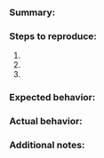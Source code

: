 <!-- We use GitHub issues for bug reports only. Please post feature requests on our [community site](https://community.canvaslms.com/t5/Idea-Conversations/idb-p/ideas). For support, see [getting help](https://github.com/instructure/canvas-lms/wiki#getting-help). Thanks! -->

### Summary:

### Steps to reproduce:

 1.
 2.
 3.

### Expected behavior:

### Actual behavior:

### Additional notes:
